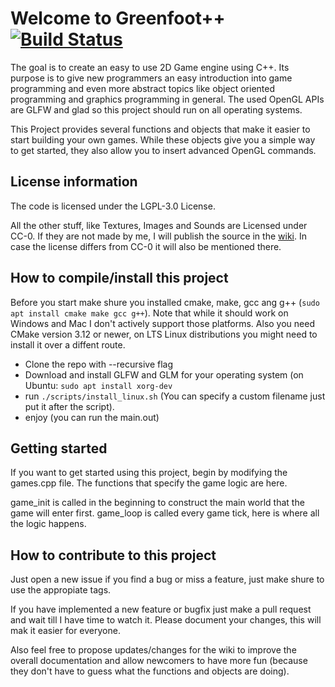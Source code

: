 
# Welcome to Greenfoot++ [![Build Status](https://travis-ci.com/noah1510/greenfoot-.svg?token=2eVNi9H2pzmQyzez9TXo&branch=master)](https://travis-ci.com/noah1510/greenfoot-)

The goal is to create an easy to use 2D Game engine using C++.
Its purpose is to give new programmers an easy introduction into game programming and even more abstract topics like object oriented programming and graphics programming in general.
The used OpenGL APIs are GLFW and glad so this project should run on all operating systems.

This Project provides several functions and objects that make it easier to start building your own games.
While these objects give you a simple way to get started, they also allow you to insert advanced OpenGL commands.

## License information

The code is licensed under the LGPL-3.0 License.

All the other stuff, like Textures, Images and Sounds are Licensed under CC-0.
If they are not made by me, I will publish the source in the [wiki](https://github.com/noah1510/greenfoot-/wiki/External-Sources).
In case the license differs from CC-0 it will also be mentioned there.

## How to compile/install this project

Before you start make shure you installed cmake, make, gcc ang g++ (`sudo apt install cmake make gcc g++`).
Note that while it should work on Windows and Mac I don't actively support those platforms.
Also you need CMake version 3.12 or newer, on LTS Linux distributions you might need to install it over a diffent route.

* Clone the repo with --recursive flag
* Download and install GLFW and GLM for your operating system (on Ubuntu: `sudo apt install xorg-dev`
* run `./scripts/install_linux.sh` (You can specify a custom filename just put it after the script).
* enjoy (you can run the main.out)

## Getting started

If you want to get started using this project, begin by modifying the games.cpp file.
The functions that specify the game logic are here.

game_init is called in the beginning to construct the main world that the game will enter first.
game_loop is called every game tick, here is where all the logic happens.

## How to contribute to this project

Just open a new issue if you find a bug or miss a feature, just make shure to use the appropiate tags.

If you have implemented a new feature or bugfix just make a pull request and wait till I have time to watch it.
Please document your changes, this will mak it easier for everyone.

Also feel free to propose updates/changes for the wiki to improve the overall documentation and allow newcomers to have more fun (because they don't have to guess what the functions and objects are doing).
